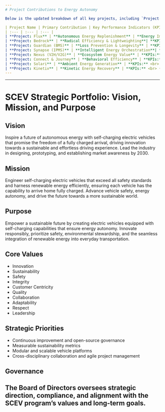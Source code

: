 ```yaml
---
# Project Contributions to Energy Autonomy

Below is the updated breakdown of all key projects, including `Project: Flux`, and their contributions to the holistic goal of energy autonomy.

| Project Name | Primary Contribution | Key Performance Indicators (KPIs) for Energy Autonomy |
| :--- | :--- | :--- |
| **Project: Flux** | **Autonomous Energy Replenishment** | **Energy Impact:** Eliminates manual work in the EV energy lifecycle: plugging in the car. Enables effortless, autonomous refueling and maximizes grid interaction. <br><br> **Contributions:** <br> 1.  **Seamless Charging:** High-efficiency (>94%) wireless inductive charging system that auto-engages when parked over a compatible pad. <br> 2.  **Dynamic Charging Readiness:** Compatible with future in-road, dynamic charging standards. <br> 3.  **Alignment Tolerance:** Reliable charge connection even with up to 15cm of parking misalignment. <br><br> **KPIs:** <br> • **Grid-to-Battery Efficiency:** Target > 94%. <br> • **Power Transfer Rate:** Target > 11 kW (Level 2) for static charging. <br> • **Positional Misalignment Tolerance:** Target successful charge initiation with up to 15cm lateral misalignment. |
| **Project: Bedrock** | **Radical Efficiency & Lightweighting**| **KPIs:** <br> • **Vehicle Base Energy Consumption:** Target < 15 kWh / 100 km. <br> • **Total Vehicle Mass:** Target < 1,800 kg. |
| **Project: Guardian (BMS)** | **Loss Prevention & Longevity** | **KPIs:** <br> • **Round-trip Efficiency:** Target > 98%. <br> • **Battery Degradation Rate:** Target < 8% over 10 years / 300,000 km. |
| **Project: Synapse (IPMS)** | **Intelligent Energy Orchestration**| **KPIs:** <br> • **Range Increase from AI Optimization:** Target a 10-15% range improvement over a non-intelligent system. |
| **Project: Nexus (V2H/V2G)** | **Ecosystem Energy Value** | **KPIs:** <br> • **Daily Household Grid Reduction:** Target offsetting 50-70% of peak home energy usage. |
| **Project: Connect & Journey** | **Behavioral Efficiency** | **KPIs:** <br> • **User Engagement with Efficiency Features:** Target > 75% of users actively using the energy dashboard. |
| **Project: Solari** | **Ambient Energy Generation** | **KPIs:** <br> • **Average Daily kWh Generation:** Target 1.2 kWh. |
| **Project: Kinetix** | **Kinetic Energy Recovery** | **KPIs:** <br> • **Average kWh Recovered per 100 km:** Target 2.0 kWh. |
---
```

---
# SCEV Strategic Portfolio: Vision, Mission, and Purpose

## Vision
Inspire a future of autonomous energy with self-charging electric vehicles that promise the freedom of a fully charged arrival, driving innovation towards a sustainable and effortless driving experience. Lead the industry in designing, prototyping, and establishing market awareness by 2030.

## Mission
Engineer self-charging electric vehicles that exceed all safety standards and harness renewable energy efficiently, ensuring each vehicle has the capability to arrive home fully charged. Advance vehicle safety, energy autonomy, and drive the future towards a more sustainable world.

## Purpose
Empower a sustainable future by creating electric vehicles equipped with self-charging capabilities that ensure energy autonomy. Innovate responsibly, prioritize safety, environmental stewardship, and the seamless integration of renewable energy into everyday transportation.

## Core Values
- Innovation
- Sustainability
- Safety
- Integrity
- Customer Centricity
- Quality
- Collaboration
- Adaptability
- Respect
- Leadership

## Strategic Priorities
- Continuous improvement and open-source governance
- Measurable sustainability metrics
- Modular and scalable vehicle platforms
- Cross-disciplinary collaboration and agile project management

## Governance
The Board of Directors oversees strategic direction, compliance, and alignment with the SCEV program’s values and long-term goals.
---